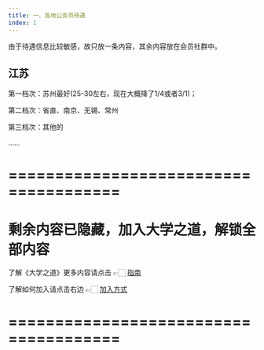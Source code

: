 ```yaml
---
title: 一、各地公务员待遇
index: 1
---
```


由于待遇信息比较敏感，故只放一条内容，其余内容放在会员社群中。

## 江苏

第一档次：苏州最好(25-30左右，现在大概降了1/4或者3/1)；

第二档次：省直、南京、无锡、常州

第三档次：其他的

……

# ======================================

# 剩余内容已隐藏，加入大学之道，解锁全部内容

了解《大学之道》更多内容请点击 👉🏻 [指南](/pay/daxuezhidao)

了解如何加入请点击右边 👉🏻 [加入方式](/pay/jiaru)

# ======================================
